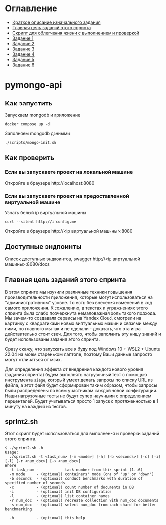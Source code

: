 # Оглавление

- [Краткое описание изначального задания](#pymongo-api)
- [Главная цель заданий этого спринта](#главная-цель-заданий-этого-спринта)
- [Скрипт для облегчения жизни с выполнением и проверкой](#sprint2sh)
- [Задание 1](mongo-single/README.md)
- [Задание 2](mongo-sharding/README.md)
- [Задание 3](mongo-sharding-repl/README.md)
- [Задание 4](sharding-repl-cache/README.md)
- [Задание 5](sharding-repl-cache-apisix/README.md)
- [Задание 6](sharding-repl-cache-cdn/README.md)

# pymongo-api

## Как запустить

Запускаем mongodb и приложение

```shell
docker compose up -d
```

Заполняем mongodb данными

```shell
./scripts/mongo-init.sh
```

## Как проверить

### Если вы запускаете проект на локальной машине

Откройте в браузере http://localhost:8080

### Если вы запускаете проект на предоставленной виртуальной машине

Узнать белый ip виртуальной машины

```shell
curl --silent http://ifconfig.me
```

Откройте в браузере http://<ip виртуальной машины>:8080

## Доступные эндпоинты

Список доступных эндпоинтов, swagger http://<ip виртуальной машины>:8080/docs

## Главная цель заданий этого спринта

В этом спринте мы изучили различные техники повышения производительности
приложения, которые могут использоваться на "административном" уровне. То есть
без внесения изменений в код самого приложения. К сожалению, в текстах и
упражнениях этого спринта была слабо подчеркнута немаловажная роль такого
подхода. Мы зачем-то создавали сервисы на Yandex Cloud, смотрели на картинку
с квадратиками новых виптуальных машин и связями между ними, но главного мы
так и не сделали - доказать, что эта игра действительно стоит свеч. Для того,
чтобы заполнить эту нишу знаний и будет использованы задания этого спринта.

Сразу скажу, что запускать все я буду под Windows 10 + WSL2 + Ubuntu 22.04 на
моем стареньком лаптопе, поэтому Ваши данные запросто могут отличаться от моих.

Для определения эффекта от внедрения каждого нового уровня (задания спринта)
будем выполнять нагрузочный тест с помощью инструмента ```siege```, который
умеет делать запросы по списку URL из файла, а этот файл будет сформирован
таким образом, чтобы запросы были распределены по всем участникам каждой
новой конфигурации. Наши нагрузочные тесты не будут супер научными с определением
перценталей. Будет учитываться просто 1 запуск с протяженностью в 1 минуту на
каждый из тестов.

## sprint2.sh

Этот скрипт будет использоваться для выполнения и проверки заданий этого спринта.
```
$ ./sprint2.sh -h
Usage:
  ./sprint2.sh -t <task_num> [-m <mode>] [-h] [-b <seconds>] [-c] [-i] [-l] [-r <num_doc>] [-s <num_doc>]
Where
  -t task_num -            task number from this sprint (1..6)
  -m mode     - (optional) containers' mode (one of 'up' or 'down')
  -b seconds  - (optional) conduct benchmarks with duration of specified number of seconds
  -c          - (optional) count number of documents in DB
  -i          - (optional) init DB configuration
  -l          - (optional) list container names
  -r num_doc  - (optional) recreate collection with num_doc documents
  -s num_doc  - (optional) select num_doc from each shard for better benchmarking

  -h          - (optional) this help
```